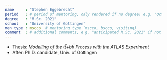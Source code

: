 ```yaml
---
name     : "Stephen Eggebrecht"
period   : # period of mentoring, only rendered if no degree! e.g. "October 2016 – September 2017"
degree   : "M.Sc. 2021"
school   : "University of Göttingen"
men_type : mscco  # mentoring type (mscco, bscco, visiting)
comment  : # additional comments, e.g. "anticipated M.Sc. 2021" if not yet graduated
---
```


- Thesis: *Modelling of the tt̅+bb̅ Process with the ATLAS Experiment*
- After: Ph.D. candidate, Univ. of Göttingen